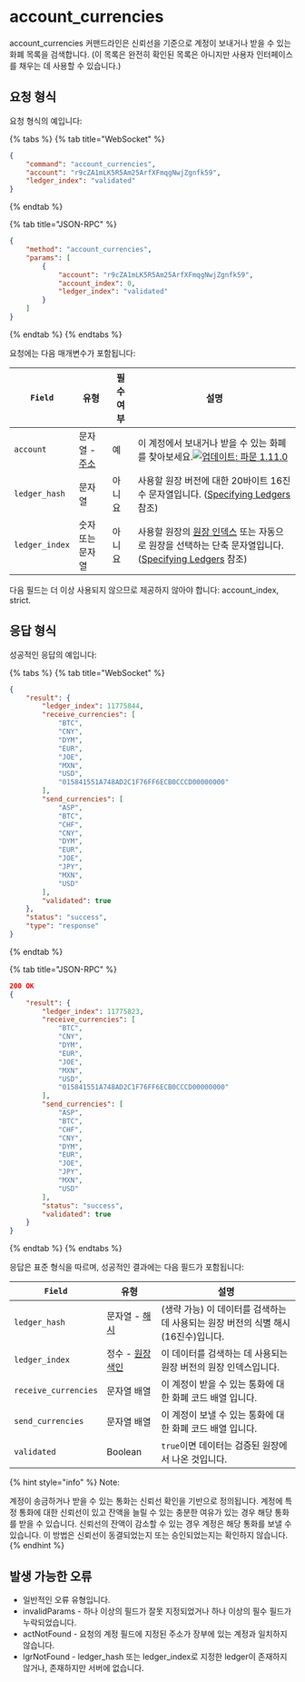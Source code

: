 # account\_currencies

account\_currencies 커맨드라인은 신뢰선을 기준으로 계정이 보내거나 받을 수 있는 화폐 목록을 검색합니다. (이 목록은 완전히 확인된 목록은 아니지만 사용자 인터페이스를 채우는 데 사용할 수 있습니다.)

## 요청 형식

요청 형식의 예입니다:

{% tabs %}
{% tab title="WebSocket" %}
```json
{
    "command": "account_currencies",
    "account": "r9cZA1mLK5R5Am25ArfXFmqgNwjZgnfk59",
    "ledger_index": "validated"
}
```
{% endtab %}

{% tab title="JSON-RPC" %}
```json
{
    "method": "account_currencies",
    "params": [
        {
            "account": "r9cZA1mLK5R5Am25ArfXFmqgNwjZgnfk59",
            "account_index": 0,
            "ledger_index": "validated"
        }
    ]
}
```
{% endtab %}
{% endtabs %}

요청에는 다음 매개변수가 포함됩니다:

| `Field`        | 유형                                                           | 필수 여부 | 설명                                                                                                                                                                                     |
| -------------- | ------------------------------------------------------------ | ----- | -------------------------------------------------------------------------------------------------------------------------------------------------------------------------------------- |
| `account`      | 문자열 - [주소](https://xrpl.org/basic-data-types.html#addresses) | 예     | 이 계정에서 보내거나 받을 수 있는 화폐를 찾아보세요.[![업데이트: 파문 1.11.0](https://img.shields.io/badge/Updated%20in-rippled%201.11.0-blue.svg) ](https://github.com/ripple/rippled/releases/tag/1.11.0)        |
| `ledger_hash`  | 문자열                                                          | 아니요   | 사용할 원장 버전에 대한 20바이트 16진수 문자열입니다. ([Specifying Ledgers](https://xrpl.org/basic-data-types.html#specifying-ledgers) 참조)                                                                  |
| `ledger_index` | 숫자 또는 문자열                                                    | 아니요   | 사용할 원장의 [원장 인덱스](https://xrpl.org/basic-data-types.html#ledger-index) 또는 자동으로 원장을 선택하는 단축 문자열입니다. ([Specifying Ledgers](https://xrpl.org/basic-data-types.html#specifying-ledgers) 참조) |

다음 필드는 더 이상 사용되지 않으므로 제공하지 않아야 합니다: account\_index, strict.

## 응답 형식

성공적인 응답의 예입니다:

{% tabs %}
{% tab title="WebSocket" %}
```json
{
    "result": {
        "ledger_index": 11775844,
        "receive_currencies": [
            "BTC",
            "CNY",
            "DYM",
            "EUR",
            "JOE",
            "MXN",
            "USD",
            "015841551A748AD2C1F76FF6ECB0CCCD00000000"
        ],
        "send_currencies": [
            "ASP",
            "BTC",
            "CHF",
            "CNY",
            "DYM",
            "EUR",
            "JOE",
            "JPY",
            "MXN",
            "USD"
        ],
        "validated": true
    },
    "status": "success",
    "type": "response"
}
```
{% endtab %}

{% tab title="JSON-RPC" %}
```json
200 OK
{
    "result": {
        "ledger_index": 11775823,
        "receive_currencies": [
            "BTC",
            "CNY",
            "DYM",
            "EUR",
            "JOE",
            "MXN",
            "USD",
            "015841551A748AD2C1F76FF6ECB0CCCD00000000"
        ],
        "send_currencies": [
            "ASP",
            "BTC",
            "CHF",
            "CNY",
            "DYM",
            "EUR",
            "JOE",
            "JPY",
            "MXN",
            "USD"
        ],
        "status": "success",
        "validated": true
    }
}
```
{% endtab %}
{% endtabs %}

응답은 표준 형식을 따르며, 성공적인 결과에는 다음 필드가 포함됩니다:

| `Field`              | 유형                                                                | 설명                                                |
| -------------------- | ----------------------------------------------------------------- | ------------------------------------------------- |
| `ledger_hash`        | 문자열 - [해시](https://xrpl.org/basic-data-types.html#hashes)         | (생략 가능) 이 데이터를 검색하는 데 사용되는 원장 버전의 식별 해시(16진수)입니다. |
| `ledger_index`       | 정수 - [원장 색인](https://xrpl.org/basic-data-types.html#ledger-index) | 이 데이터를 검색하는 데 사용되는 원장 버전의 원장 인덱스입니다.              |
| `receive_currencies` | 문자열 배열                                                            | 이 계정이 받을 수 있는 통화에 대한 화폐 코드 배열 입니다.                |
| `send_currencies`    | 문자열 배열                                                            | 이 계정이 보낼 수 있는 통화에 대한 화폐 코드 배열 입니다.                |
| `validated`          | Boolean                                                           | `true`이면 데이터는 검증된 원장에서 나온 것입니다.                   |

{% hint style="info" %}
Note:

계정이 송금하거나 받을 수 있는 통화는 신뢰선 확인을 기반으로 정의됩니다. 계정에 특정 통화에 대한 신뢰선이 있고 잔액을 늘릴 수 있는 충분한 여유가 있는 경우 해당 통화를 받을 수 있습니다. 신뢰선의 잔액이 감소할 수 있는 경우 계정은 해당 통화를 보낼 수 있습니다. 이 방법은 신뢰선이 동결되었는지 또는 승인되었는지는 확인하지 않습니다.
{% endhint %}

## 발생 가능한 오류

* 일반적인 오류 유형입니다.
* invalidParams - 하나 이상의 필드가 잘못 지정되었거나 하나 이상의 필수 필드가 누락되었습니다.
* actNotFound - 요청의 계정 필드에 지정된 주소가 장부에 있는 계정과 일치하지 않습니다.
* lgrNotFound - ledger\_hash 또는 ledger\_index로 지정한 ledger이 존재하지 않거나, 존재하지만 서버에 없습니다.
